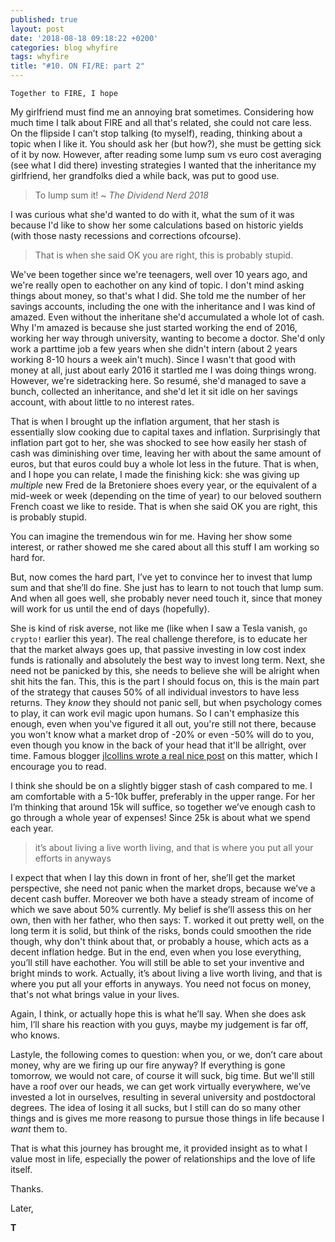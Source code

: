 ```yaml
---
published: true
layout: post
date: '2018-08-18 09:18:22 +0200'
categories: blog whyfire
tags: whyfire
title: "#10. ON FI/RE: part 2"
---
```


`Together to FIRE, I hope`

My girlfriend must find me an annoying brat sometimes. Considering how much time I talk about FIRE and all that's related, she could not care less. On the flipside I can’t stop talking (to myself), reading, thinking about a topic when I like it. You should ask her (but how?), she must be getting sick of it by now. However, after reading some lump sum vs euro cost averaging (see what I did there) investing strategies I wanted that the inheritance my girlfriend, her grandfolks died a while back, was put to good use.
>To lump sum it!
> ~ *The Dividend Nerd 2018*

I was curious what she'd wanted to do with it, what the sum of it was because I'd like to show her some calculations based on historic yields (with those nasty recessions and corrections ofcourse). 

>That is when she said OK you are right, this is probably stupid. 

We've been together since we're teenagers, well over 10 years ago, and we're really open to eachother on any kind of topic. I don't mind asking things about money, so that's what I did. She told me the number of her savings accounts, including the one with the inheritance and I was kind of amazed. Even without the inheritane she'd accumulated a whole lot of cash. Why I'm amazed is because she just started working the end of 2016, working her way through university, wanting to become a doctor. She'd only work a parttime job a few years when she didn't intern (about 2 years working 8-10 hours a week ain't much). Since I wasn't that good with money at all, just about early 2016 it startled me I was doing things wrong. However, we're sidetracking here. So resumé, she'd managed to save a bunch, collected an inheritance, and she'd let it sit idle on her savings account, with about little to no interest rates. 

That is when I brought up the inflation argument, that her stash is essentially slow cooking due to capital taxes and inflation. Surprisingly that inflation part got to her, she was shocked to see how easily her stash of cash was diminishing over time, leaving her with about the same amount of euros, but that euros could buy a whole lot less in the future. That is when, and I hope you can relate, I made the finishing kick: she was giving up *multiple* new Fred de la Bretoniere shoes every year, or the equivalent of a mid-week or week (depending on the time of year) to our beloved southern French coast we like to reside. That is when she said OK you are right, this is probably stupid. 

You can imagine the tremendous win for me. Having her show some interest, or rather showed me she cared about all this stuff I am working so hard for. 

But, now comes the hard part, I’ve yet to convince her to invest that lump sum and that she’ll do fine. She just has to learn to not touch that lump sum. And when all goes well, she probably never need touch it, since that money will work for us until the end of days (hopefully).

She is kind of risk averse, not like me (like when I saw a Tesla vanish, `go crypto!` earlier this year). The real challenge therefore, is to educate her that the market always goes up, that passive investing in low cost index funds is rationally and absolutely the best way to invest long term. Next, she need not be panicked by this, she needs to believe she will be alright when shit hits the fan. This, this is the part I should focus on, this is the main part of the strategy that causes 50% of all individual investors to have less returns. They *know* they should not panic sell, but when psychology comes to play, it can work evil magic upon humans. So I can't emphasize this enough, even when you've figured it all out, you're still not there, because you won't know what a market drop of -20% or even -50% will do to you, even though you know in the back of your head that it'll be allright, over time. Famous blogger [jlcollins wrote a real nice post](https://jlcollinsnh.com/2018/03/16/stocks-part-xxxii-why-you-should-not-be-in-the-stock-market/) on this matter, which I encourage you to read.

 I think she should be on a slightly bigger stash of cash compared to me. I am comfortable with a 5-10k buffer, preferably in the upper range. For her I’m thinking that around 15k will suffice, so together we’ve enough cash to go through a whole year of expenses! Since 25k is about what we spend each year. 

>it’s about living a live worth living, and that is where you put all your efforts in anyways

I expect that when I lay this down in front of her, she’ll get the market perspective, she need not panic when the market drops, because we’ve a decent cash buffer. Moreover we both have a steady stream of income of which we save about 50% currently. My belief is she’ll assess this on her own, then with her father, who then says: T. worked it out pretty well, on the long term it is solid, but think of the risks, bonds could smoothen the ride though, why don't think about that, or probably a house, which acts as a decent inflation hedge. But in the end, even when you lose everything, you’ll still have eachother. You will still be able to set your inventive and bright minds to work. Actually, it’s about living a live worth living, and that is where you put all your efforts in anyways. You need not focus on money, that's not what brings value in your lives.

Again, I think, or actually hope this is what he’ll say. When she does ask him, I’ll share his reaction with you guys, maybe my judgement is far off, who knows.

Lastyle, the following comes to question: when you, or we, don’t care about money, why are we firing up our fire anyway? If everything is gone tomorrow, we would not care, of course it will suck, big time. But we'll still have a roof over our heads, we can get work virtually everywhere, we’ve invested a lot in ourselves, resulting in several university and postdoctoral degrees. The idea of losing it all sucks, but I still can do so many other things and is gives me more reasong to pursue those things in life because I *want* them to. 

That is what this journey has brought me, it provided insight as to what I value most in life, especially the power of relationships and the love of life itself.

Thanks.

Later,

**T**